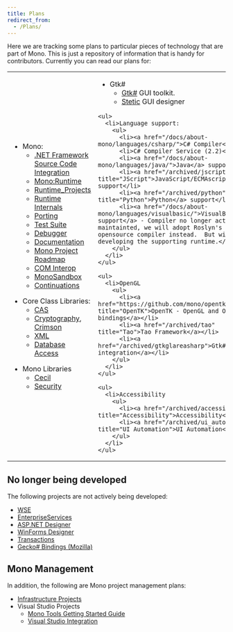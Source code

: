 ```yaml
---
title: Plans
redirect_from:
  - /Plans/
---
```


Here we are tracking some plans to particular pieces of technology that are part of Mono. This is just a repository of information that is handy for contributors. Currently you can read our plans for:

<table>
<col width="33%" />
<col width="33%" />
<col width="33%" />
<tbody>
<tr class="odd">
  <td align="left">
  <ul>
    <li>Mono:
      <ul>
        <li><a href="/docs/about-mono/dotnet-integration">.NET Framework Source Code Integration</a></li>
        <li><a href="/docs/advanced/runtime/">Mono:Runtime</a></li>
        <li><a href="/docs/advanced/runtime/runtime-projects/">Runtime_Projects</a></li>
        <li><a href="/docs/advanced/runtime/docs/">Runtime Internals</a></li>
        <li><a href="/docs/advanced/runtime/porting/">Porting</a></li>
        <li><a href="/community/contributing/test-suite/">Test Suite</a></li>
        <li><a href="/docs/debug+profile/debug/debugger/">Debugger</a></li>
        <li><a href="/docs/">Documentation</a></li>
        <li><a href="/docs/about-mono/roadmap/">Mono Project Roadmap</a></li>
        <li><a href="/docs/advanced/com-interop/">COM Interop</a></li>
        <li><a href="/docs/advanced/sandbox/">MonoSandbox</a></li>
        <li><a href="/archived/continuations" title="Continuations">Continuations</a></li>
      </ul>
    </li>
  </ul>

  <ul>
    <li>Core Class Libraries:
      <ul>
        <li><a href="/docs/advanced/cas/">CAS</a></li>
        <li><a href="/archived/cryptography" title="Cryptography">Cryptography</a>, <a href="/archived/crimson" title="Crimson">Crimson</a></li>
        <li><a href="/docs/tools+libraries/libraries/xml/">XML</a></li>
        <li><a href="/docs/database-access/">Database Access</a></li>
      </ul>
    </li>
  </ul>

  <ul>
    <li>Mono Libraries
      <ul>
        <li><a href="/docs/tools+libraries/libraries/Mono.Cecil/">Cecil</a></li>
        <li><a href="/docs/faq/security/">Security</a></li>
      </ul>
    </li>
  </ul>
  </td>

  <td align="left">
    <ul>
      <li>Gtk#
        <ul>
          <li><a href="/docs/gui/gtksharp/">Gtk#</a> GUI toolkit.</li>
          <li><a href="/archived/stetic" title="Stetic">Stetic</a> GUI designer</li>
        </ul>
      </li>
    </ul>

    <ul>
      <li>Language support:
        <ul>
          <li><a href="/docs/about-mono/languages/csharp/">C# Compiler</a></li>
          <li>C# Compiler Service (2.2)</li>
          <li><a href="/docs/about-mono/languages/java/">Java</a> support</li>
          <li><a href="/archived/jscript" title="JScript">JavaScript/ECMAscript</a> support</li>
          <li><a href="/archived/python" title="Python">Python</a> support</li>
          <li><a href="/docs/about-mono/languages/visualbasic/">VisualBasic.NET support</a> - Compiler no longer actively maintainted, we will adopt Roslyn's opensource compiler instead.  But will keep developing the supporting runtime.</li>
        </ul>
      </li>
    </ul>

    <ul>
      <li>OpenGL
        <ul>
          <li><a href="https://github.com/mono/opentk" title="OpenTK">OpenTK - OpenGL and OpenAL bindings</a></li>
          <li><a href="/archived/tao" title="Tao">Tao Framework</a></li>
          <li><a href="/archived/gtkglareasharp">Gtk# and GL integration</a></li>
        </ul>
      </li>
    </ul>

    <ul>
      <li>Accessibility
        <ul>
          <li><a href="/archived/accessibility" title="Accessibility">Accessibility</a></li>
          <li><a href="/archived/ui_automation" title="UI Automation">UI Automation</a></li>
        </ul>
      </li>
    </ul>
  </td>

  <td align="left">
    <ul>
      <li>Microsoft-compatible stack:
        <ul>
          <li><a href="/docs/database-access/adonet/">ADO.NET</a></li>
          <li><a href="/docs/web/aspnet/">ASP.NET</a> - Not actively developed, as Microsoft is instead developing <a href="http://www.asp.net/vnext">ASP.NET vNext</a> as an open source project.</li>
          <li><a href="/docs/gui/winforms/">WinForms</a></li>
          <li><a href="/archived/systemmessaging">SystemMessaging</a></li>
          <li><a href="/archived/olive" title="Olive">Olive</a> - Beyond 2.0</li>
          <li><a href="/docs/tools+libraries/tools/xbuild/">Microsoft.Build</a></li>
          <li><a href="/archived/systemquery" title="System.Query">System.Query</a></li>
          <li><a href="/docs/web/moonlight/">Silverlight</a> and <a href="/docs/gui/wpf/">WPF</a></li>
        </ul>
      </li>
    </ul>

    <ul>
      <li>MacOS X
        <ul>
          <li><a href="/docs/tools+libraries/libraries/monomac/">MonoMac</a> comprehensive MacOS X bindings.</li>
          <li><a href="http://xamarin.com/platform">MonoTouch</a> Mono on iPhone/iPad/iOS</li>
        </ul>
      </li>
    </ul>

    <ul>
      <li>Tools
        <ul>
          <li><a href="/docs/tools+libraries/tools/gendarme/roadmap/">Gendarme</a></li>
        </ul>
      </li>
    </ul>
  </td>
</tr>
</tbody>
</table>

No longer being developed
-------------------------

The following projects are not actively being developed:

-   [WSE](/archived/wse)
-   [EnterpriseServices](/archived/enterpriseservices)
-   [ASP.NET Designer](/archived/aspnet_visual_designer)
-   [WinForms Designer](/archived/winforms_designer)
-   [Transactions](/archived/transactions)
-   [Gecko# Bindings (Mozilla)](/archived/geckosharp)

Mono Management
---------------

In addition, the following are Mono project management plans:

-   [Infrastructure Projects](/archived/infrastructureprojects "InfrastructureProjects")
-   Visual Studio Projects
    -   [Mono Tools Getting Started Guide](/archived/gettingstartedwithmonotools "GettingStartedWithMonoTools")
    -   [Visual Studio Integration](/archived/visual_studio_integration "Visual Studio Integration")
